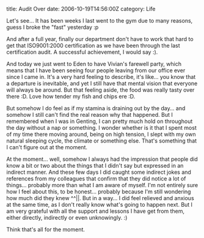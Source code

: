title: Audit Over
date: 2006-10-19T14:56:00Z
category: Life

Let's see… It has been weeks I last went to the gym due to many reasons, guess I broke the "fast" yesterday :p

And after a full year, finally our department don't have to work that hard to get that ISO9001:2000 certification as we have been through the last certification audit. A successful achievement, I would say :).

And today we just went to Eden to have Vivian's farewell party, which means that I have been seeing four people leaving from our office ever since I came in. It's a very hard feeling to describe, it's like… you know that a departure is inevitable, and yet I still have that mental vision that everyone will always be around. But that feeling aside, the food was really tasty over there :D. Love how tender my fish and chips ere :D.

But somehow I do feel as if my stamina is draining out by the day… and somehow I still can't find the real reason why that happened. But I remembered when I was in Genting, I can pretty much hold on throughout the day without a nap or something. I wonder whether is it that I spent most of my time there moving around, being on high tension, I slept with my own natural sleeping cycle, the climate or something else. That's something that I can't figure out at the moment.

At the moment… well, somehow I always had the impression that people did know a bit or two about the things that I didn't say but expressed in an indirect manner. And these few days I did caught some indirect jokes and references from my colleagues that confirm that they did notice a lot of things… probably more than what I am aware of myself. I'm not entirely sure how I feel about this, to be honest… probably because I'm still wondering how much did they knew ^^||. But in a way… I did feel relieved and anxious at the same time, as I don't really know what's going to happen next. But I am very grateful with all the support and lessons I have get from them, either directly, indirectly or even unknowingly. :)

Think that's all for the moment.
